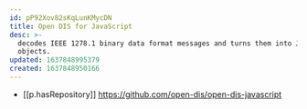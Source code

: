```yaml
---
id: pP92Xov82sKqLunKMycDN
title: Open DIS for JavaScript
desc: >-
  decodes IEEE 1278.1 binary data format messages and turns them into Javascript
  objects.
updated: 1637848995379
created: 1637848950166
---
```




- [[p.hasRepository]] https://github.com/open-dis/open-dis-javascript
